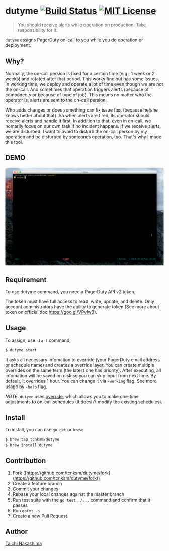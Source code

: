 # dutyme [![Build Status](http://img.shields.io/travis/tcnksm/dutyme.svg?style=flat-square)][travis] [![MIT License](http://img.shields.io/badge/license-MIT-blue.svg?style=flat-square)][license]

[travis]: https://travis-ci.org/tcnksm/dutyme
[license]: https://github.com/tcnksm/dutyme/blob/master/LICENSE

> You should receive alerts while operation on production. Take responsibility for it.

`dutyme` assigns PagerDuty on-call to you while you do operation or deployment.

## Why?

Normally, the on-call persion is fixed for a certain time (e.g., 1 week or 2 weeks) and rotated after that period. This works fine but has some issues. In working time, we deploy and operate a lot of time even though we are not the on-call. And sometimes that operation triggers alerts (because of components or because of type of job). This means no matter who the operator is, alerts are sent to the on-call persion.

Who adds changes or does something can fix issue fast (because he/she knows better about that). So when alerts are fired, its operator should receive alerts and handle it first. In addition to that, even in on-call, we nomarlly focus on our own task if no incident happens. If we receive alerts, we are disturbed. I want to avoid to disturb the on-call person by my operation and be disturbed by someones operation, too. That's why I made this tool.

## DEMO

![](/doc/dutyme.gif)

## Requirement

To use dutyme command, you need a PagerDuty API v2 token. 

The token must have full access to read, write, update, and delete. Only account administrators have the ability to generate token (See more about token on official doc https://goo.gl/VPvlwB).

## Usage

To assign, use `start` command,

```bash
$ dutyme start
```

It asks all necessary infomation to override (your PagerDuty email address or schedule name) and creates a override layer. You can create multiple overrides on the same term (the latest one has priority). After executing, all infomation will be saved on disk so you can skip input from next time. By default, it overrides 1 hour. You can change it via `-working` flag. See more usage by `-help` flag.

*NOTE*: `dutyme` uses [override](https://support.pagerduty.com/hc/en-us/articles/202830170-Creating-and-Deleting-Overrides), which allows you to make one-time adjustments to on-call schedules (It doesn't modify the existing schedules). 


## Install

To install, you can use `go get` or `brew`:

```bash
$ brew tap tcnksm/dutyme
$ brew install dutyme
```

## Contribution

1. Fork ([https://github.com/tcnksm/dutyme/fork](https://github.com/tcnksm/dutyme/fork))
1. Create a feature branch
1. Commit your changes
1. Rebase your local changes against the master branch
1. Run test suite with the `go test ./...` command and confirm that it passes
1. Run `gofmt -s`
1. Create a new Pull Request

## Author

[Taichi Nakashima](https://github.com/tcnksm)
